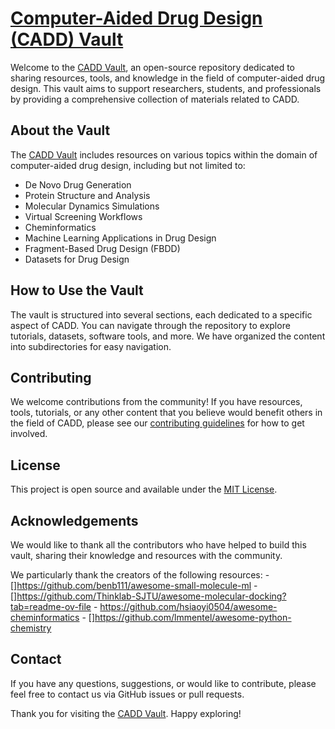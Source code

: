 # [Computer-Aided Drug Design (CADD) Vault](https://tonylac77.github.io/CADD_Vault/)

Welcome to the [CADD Vault](https://tonylac77.github.io/CADD_Vault/), an open-source repository dedicated to sharing resources, tools, and knowledge in the field of computer-aided drug design. This vault aims to support researchers, students, and professionals by providing a comprehensive collection of materials related to CADD.

## About the Vault

The [CADD Vault](https://tonylac77.github.io/CADD_Vault/) includes resources on various topics within the domain of computer-aided drug design, including but not limited to:

- De Novo Drug Generation
- Protein Structure and Analysis
- Molecular Dynamics Simulations
- Virtual Screening Workflows
- Cheminformatics
- Machine Learning Applications in Drug Design
- Fragment-Based Drug Design (FBDD)
- Datasets for Drug Design

## How to Use the Vault

The vault is structured into several sections, each dedicated to a specific aspect of CADD. You can navigate through the repository to explore tutorials, datasets, software tools, and more. We have organized the content into subdirectories for easy navigation.

## Contributing

We welcome contributions from the community! If you have resources, tools, tutorials, or any other content that you believe would benefit others in the field of CADD, please see our [contributing guidelines](CONTRIBUTING.md) for how to get involved.

## License

This project is open source and available under the [MIT License](LICENSE).

## Acknowledgements

We would like to thank all the contributors who have helped to build this vault, sharing their knowledge and resources with the community.

We particularly thank the creators of the following resources:
    - []https://github.com/benb111/awesome-small-molecule-ml
    - []https://github.com/Thinklab-SJTU/awesome-molecular-docking?tab=readme-ov-file
    - https://github.com/hsiaoyi0504/awesome-cheminformatics
    - []https://github.com/lmmentel/awesome-python-chemistry

## Contact

If you have any questions, suggestions, or would like to contribute, please feel free to contact us via GitHub issues or pull requests.

Thank you for visiting the [CADD Vault](https://tonylac77.github.io/CADD_Vault/). Happy exploring!
